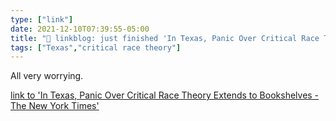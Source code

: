```yaml
---
type: ["link"]
date: 2021-12-10T07:39:55-05:00
title: "🔗 linkblog: just finished 'In Texas, Panic Over Critical Race Theory Extends to Bookshelves - The New York Times'"
tags: ["Texas","critical race theory"]
---
```

All very worrying.
 
[link to 'In Texas, Panic Over Critical Race Theory Extends to Bookshelves - The New York Times'](https://www.nytimes.com/2021/12/10/us/texas-critical-race-theory-ban-books.html)
